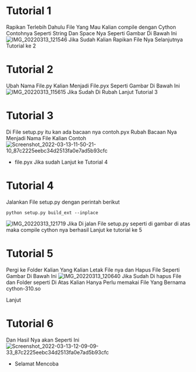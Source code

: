 # Tutorial 1
Rapikan Terlebih Dahulu File Yang Mau Kalian compile dengan Cython
Contohnya Seperti String Dan Space Nya Seperti Gambar Di Bawah Ini
![IMG_20220313_121546](https://user-images.githubusercontent.com/101085369/158046243-97fa5714-ade5-4506-a4f7-4a257c7bb718.jpg)
Jika Sudah Kalian Rapikan File Nya Selanjutnya Tutorial ke 2

# Tutorial 2
Ubah Nama File.py Kalian Menjadi File.pyx Seperti Gambar Di Bawah Ini
![IMG_20220313_115615](https://user-images.githubusercontent.com/101085369/158045703-381e065f-05b6-41e5-816d-e04d71337e89.jpg)
Jika Sudah Di Rubah Lanjut Tutorial 3

# Tutorial 3
Di File setup.py itu kan ada bacaan nya contoh.pyx
Rubah Bacaan Nya Menjadi Nama File Kalian Contoh
![Screenshot_2022-03-13-11-50-21-10_87c2225eebc34d2513fa0e7ad5b93cfc](https://user-images.githubusercontent.com/101085369/158045784-e6dcc838-d01c-4d27-971c-6cfca993b6fa.png)

- file.pyx
Jika sudah Lanjut ke Tutorial 4

# Tutorial 4
Jalankan File setup.py dengan perintah berikut
```
python setup.py build_ext --inplace
```
![IMG_20220313_121719](https://user-images.githubusercontent.com/101085369/158046222-76265b3c-7f82-4ec9-8bd9-dd73bc606ce2.jpg)
Jika Di jalan File setup.py seperti di gambar di atas maka compile cython nya berhasil
Lanjut ke tutorial ke 5

# Tutorial 5
Pergi ke Folder Kalian Yang Kalian Letak File nya dan Hapus File Seperti Gambar Di Bawah Ini
![IMG_20220313_120640](https://user-images.githubusercontent.com/101085369/158045958-664d5d1a-4537-4026-b761-02f6d88ebdac.jpg)
Jika Sudah Di hapus File dan Folder seperti Di Atas
Kalian Hanya Perlu memakai File Yang Bernama cython-310.so

Lanjut

# Tutorial 6
Dan Hasil Nya akan Seperti Ini
![Screenshot_2022-03-13-12-09-09-33_87c2225eebc34d2513fa0e7ad5b93cfc](https://user-images.githubusercontent.com/101085369/158046009-8a856391-5c0c-45d0-b32b-03fe518c3acb.png)

- Selamat Mencoba
